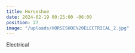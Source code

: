 ```yaml
---
title: Horseshoe
date: 2024-02-19 00:25:00 -06:00
position: 27
image: "/uploads/HORSESHOE%20ELECTRICAL_2.jpg"
---
```


Electrical